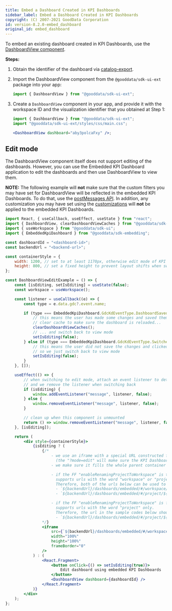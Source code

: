 ```yaml
---
title: Embed a Dashboard Created in KPI Dashboards
sidebar_label: Embed a Dashboard Created in KPI Dashboards
copyright: (C) 2007-2021 GoodData Corporation
id: version-8.2.0-embed_dashboard
original_id: embed_dashboard
---
```


To embed an existing dashboard created in KPI Dashboards, use the [DashboardView component](dashboard_view_component).

**Steps:**

1. Obtain the identifier of the dashboard via [catalog-export](gdc_catalog_export).

2. Import the DashboardView component from the `@gooddata/sdk-ui-ext` package into your app:

    ```javascript
    import { DashboardView } from "@gooddata/sdk-ui-ext";
    ```

3. Create a `DashboardView` component in your app, and provide it with the workspace ID and the visualization identifier that you obtained at Step 1:

    ```jsx
    import { DashboardView } from "@gooddata/sdk-ui-ext";
    import "@gooddata/sdk-ui-ext/styles/css/main.css";

    <DashboardView dashboard="aby3polcaFxy" />;
    ```

## Edit mode

The DashboardView component itself does not support editing of the dashboards. However, you can use the Embedded KPI Dashboard application to edit the dashboards and then use DashboardView to view them.

**NOTE:** The following example will **not** make sure that the custom filters you may have set for DashboardView will be reflected in the embedded KPI Dashboards. To do that, use the [postMessages API](https://help.gooddata.com/pages/viewpage.action?pageId=86797110). In addition, any customization you may have set using the [customizations](dashboard_view_component#customizations) will **not** be applied to the embedded KPI Dashboards.

```jsx
import React, { useCallback, useEffect, useState } from "react";
import { DashboardView, clearDashboardViewCaches } from "@gooddata/sdk-ui-ext";
import { useWorkspace } from "@gooddata/sdk-ui";
import { EmbeddedKpiDashboard } from "@gooddata/sdk-embedding";

const dashboardId = "<dashboard-id>";
const backendUrl = "<backend-url>";

const containerStyle = {
    width: 1200, // set to at least 1170px, otherwise edit mode of KPI Dashboards will not work properly
    height: 800, // set a fixed height to prevent layout shifts when switching to and from edit mode
};

const DashboardViewEditExample = () => {
    const [isEditing, setIsEditing] = useState(false);
    const workspace = useWorkspace();

    const listener = useCallback((e) => {
        const type = e.data.gdc?.event.name;

        if (type === EmbeddedKpiDashboard.GdcKdEventType.DashboardSaved) {
            // this means the user has made some changes and saved them
            // clear cache to make sure the dashboard is reloaded...
            clearDashboardViewCaches();
            // ... and switch back to view mode
            setIsEditing(false);
        } else if (type === EmbeddedKpiDashboard.GdcKdEventType.SwitchedToView) {
            // this means the user did not save the changes and clicked the "Cancel" button
            // so we just switch back to view mode
            setIsEditing(false);
        }
    }, []);

    useEffect(() => {
        // when switching to edit mode, attach an event listener to detect when the user is done with their edits
        // and we remove the listener when switching back
        if (isEditing) {
            window.addEventListener("message", listener, false);
        } else {
            window.removeEventListener("message", listener, false);
        }

        // clean up when this component is unmounted
        return () => window.removeEventListener("message", listener, false);
    }, [isEditing]);

    return (
        <div style={containerStyle}>
            {isEditing ? (
                {/*
                    - we use an iframe with a special URL constructed from the dashboard data
                      (the "?mode=edit" will make sure the KPI Dashboards will open directly in edit mode)
                    - we make sure it fills the whole parent container by setting the size to 100%

                    - if the FF "enableRenamingProjectToWorkspace" is true, then the iframe's src property
                      supports urls with the word "workspace" or "project".
                      Therefore, both of the urls below can be used to set the src property:
                      - `${backendUrl}/dashboards/embedded/#/workspace/${workspace}/dashboard/${dashboardId}?mode=edit`
                      - `${backendUrl}/dashboards/embedded/#/project/${workspace}/dashboard/${dashboardId}?mode=edit`

                    - if the FF "enableRenamingProjectToWorkspace" is false, then the iframe's src property
                      supports urls with the word "project" only.
                      Therefore, the url in the sample codes below should be changed to:
                      - `${backendUrl}/dashboards/embedded/#/project/${workspace}/dashboard/${dashboardId}?mode=edit`
                */}
                <iframe
                    src={`${backendUrl}/dashboards/embedded/#/workspace/${workspace}/dashboard/${dashboardId}?mode=edit`}
                    width="100%"
                    height="100%"
                    frameBorder="0"
                />
            ) : (
                <React.Fragment>
                    <button onClick={() => setIsEditing(true)}>
                        Edit dashboard using embedded KPI Dashboards
                    </button>
                    <DashboardView dashboard={dashboardId} />
                </React.Fragment>
            )}
        </div>
    );
};
```
